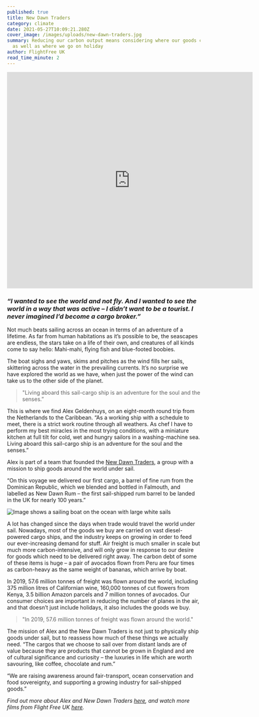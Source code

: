 ```yaml
---
published: true
title: New Dawn Traders
category: climate
date: 2021-05-27T10:09:21.280Z
cover_image: /images/uploads/new-dawn-traders.jpg
summary: Reducing our carbon output means considering where our goods come from
  as well as where we go on holiday
author: FlightFree UK
read_time_minute: 2
---
```

<iframe src="https://player.vimeo.com/video/555636082" width="640" height="564" frameborder="0" allow="autoplay; fullscreen" allowfullscreen></iframe>

### *“I wanted to see the world and not fly. And I wanted to see the world in a way that was active – I didn’t want to be a tourist. I never imagined I’d become a cargo broker.”*

Not much beats sailing across an ocean in terms of an adventure of a lifetime. As far from human habitations as it’s possible to be, the seascapes are endless, the stars take on a life of their own, and creatures of all kinds come to say hello: Mahi-mahi, flying fish and blue-footed boobies. 

The boat sighs and yaws, skims and pitches as the wind fills her sails, skittering across the water in the prevailing currents. It’s no surprise we have explored the world as we have, when just the power of the wind can take us to the other side of the planet.

> "Living aboard this sail-cargo ship is an adventure for the soul and the senses.” 

This is where we find Alex Geldenhuys, on an eight-month round trip from the Netherlands to the Caribbean. “As a working ship with a schedule to meet, there is a strict work routine through all weathers. As chef I have to perform my best miracles in the most trying conditions, with a miniature kitchen at full tilt for cold, wet and hungry sailors in a washing-machine sea. Living aboard this sail-cargo ship is an adventure for the soul and the senses.” 

Alex is part of a team that founded the [New Dawn Traders](https://www.newdawntraders.com/cargo-culture/our-story), a group with a mission to ship goods around the world under sail.

“On this voyage we delivered our first cargo, a barrel of fine rum from the Dominican Republic, which we blended and bottled in Falmouth, and labelled as New Dawn Rum – the first sail-shipped rum barrel to be landed in the UK for nearly 100 years.”

![Image shows a sailing boat on the ocean with large white sails](/images/uploads/new-dawn-traders.jpg "Sailing ship De Gallant on a New Dawn Traders voyage")

A lot has changed since the days when trade would travel the world under sail. Nowadays, most of the goods we buy are carried on vast diesel-powered cargo ships, and the industry keeps on growing in order to feed our ever-increasing demand for stuff. Air freight is much smaller in scale but much more carbon-intensive, and will only grow in response to our desire for goods which need to be delivered right away. The carbon debt of some of these items is huge – a pair of avocados flown from Peru are four times as carbon-heavy as the same weight of bananas, which arrive by boat.

In 2019, 57.6 million tonnes of freight was flown around the world, including 375 million litres of Californian wine, 160,000 tonnes of cut flowers from Kenya, 3.5 billion Amazon parcels and 7 million tonnes of avocados. Our consumer choices are important in reducing the number of planes in the air, and that doesn’t just include holidays, it also includes the goods we buy.

> "In 2019, 57.6 million tonnes of freight was flown around the world."

The mission of Alex and the New Dawn Traders is not just to physically ship goods under sail, but to reassess how much of these things we actually need. “The cargos that we choose to sail over from distant lands are of value because they are products that cannot be grown in England and are of cultural significance and curiosity – the luxuries in life which are worth savouring, like coffee, chocolate and rum.”

“We are raising awareness around fair-transport, ocean conservation and food sovereignty, and supporting a growing industry for sail-shipped goods.”

*Find out more about Alex and New Dawn Traders [here](https://www.newdawntraders.com/cargo-culture/our-story), and watch more films from Flight Free UK [here](https://vimeo.com/flightfreeuk).*